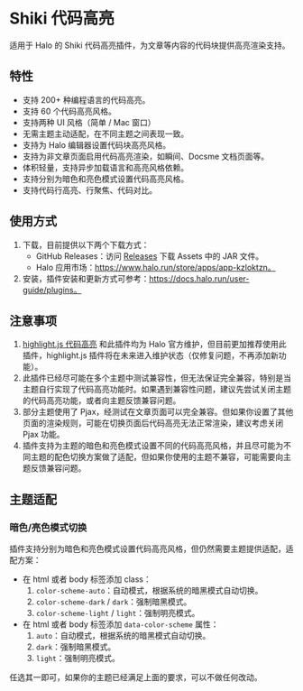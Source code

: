 # Shiki 代码高亮

适用于 Halo 的 Shiki 代码高亮插件，为文章等内容的代码块提供高亮渲染支持。

## 特性

- 支持 200+ 种编程语言的代码高亮。
- 支持 60 个代码高亮风格。
- 支持两种 UI 风格（简单 / Mac 窗口）
- 无需主题主动适配，在不同主题之间表现一致。
- 支持为 Halo 编辑器设置代码块高亮风格。
- 支持为非文章页面启用代码高亮渲染，如瞬间、Docsme 文档页面等。
- 体积轻量，支持异步加载语言和高亮风格依赖。
- 支持分别为暗色和亮色模式设置代码高亮风格。
- 支持代码行高亮、行聚焦、代码对比。

## 使用方式

1. 下载，目前提供以下两个下载方式：
    - GitHub Releases：访问 [Releases](https://github.com/halo-sigs/plugin-shiki/releases) 下载 Assets 中的 JAR 文件。
    - Halo 应用市场：https://www.halo.run/store/apps/app-kzloktzn。
2. 安装，插件安装和更新方式可参考：https://docs.halo.run/user-guide/plugins。

## 注意事项

1. [highlight.js 代码高亮](https://github.com/halo-sigs/plugin-highlightjs) 和此插件均为 Halo 官方维护，但目前更加推荐使用此插件，highlight.js 插件将在未来进入维护状态（仅修复问题，不再添加新功能）。
2. 此插件已经尽可能在多个主题中测试兼容性，但无法保证完全兼容，特别是当主题自行实现了代码高亮功能时。如果遇到兼容性问题，建议先尝试关闭主题的代码高亮功能，或者向主题反馈兼容问题。
3. 部分主题使用了 Pjax，经测试在文章页面可以完全兼容。但如果你设置了其他页面的渲染规则，可能在切换页面后代码高亮无法正常渲染，建议考虑关闭 Pjax 功能。
4. 插件支持为主题的暗色和亮色模式设置不同的代码高亮风格，并且尽可能为不同主题的配色切换方案做了适配，但如果你使用的主题不兼容，可能需要向主题反馈兼容问题。

## 主题适配

### 暗色/亮色模式切换

插件支持分别为暗色和亮色模式设置代码高亮风格，但仍然需要主题提供适配，适配方案：

- 在 html 或者 body 标签添加 class：
   1. `color-scheme-auto`：自动模式，根据系统的暗黑模式自动切换。
   2. `color-scheme-dark` / `dark`：强制暗黑模式。
   3. `color-scheme-light` / `light`：强制明亮模式。
- 在 html 或者 body 标签添加 `data-color-scheme` 属性：
   1. `auto`：自动模式，根据系统的暗黑模式自动切换。
   2. `dark`：强制暗黑模式。
   3. `light`：强制明亮模式。

任选其一即可，如果你的主题已经满足上面的要求，可以不做任何改动。